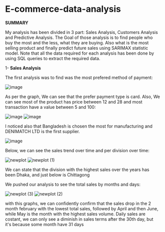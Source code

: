 # E-commerce-data-analysis
 **SUMMARY**
 
 My analysis has been divided in 3 part: Sales Analysis, Customers Analysis and Predictive Analysis. The Goal of those analysis is to find people who buy the most and the less, what they are buying. Also what is the most selling product and finally predict future sales using SARIMAX statistic model. Note that all the data required for each analysis has been done by using SQL queries to extract the required data.

 1- **Sales Analysis**

 The first analysis was to find was the most prefered method of payment:

 ![image](https://github.com/user-attachments/assets/0864a31c-a4c3-4b68-bf4e-c4f735f1696f)

As per the graph, We can see that the prefer payment type is card. Also, We can see most of the product has price between 12 and 28 and most transaction have a value between 5 and 100:

![image](https://github.com/user-attachments/assets/ca8407db-3555-49a2-b57b-00935447df62)
![image](https://github.com/user-attachments/assets/f010ae98-ec84-40bc-9971-bed2c64b498e)

I noticed also that Bangladesh is chosen the most for manufacturing and DENIMATCH LTD is the first supplier.

![image](https://github.com/user-attachments/assets/f9128974-8e72-4059-822b-2dda7efb6a6a)

Below, we can see the sales trend over time and per division over time:

![newplot](https://github.com/user-attachments/assets/1a6b88f4-82d6-4c1e-9064-9a32eb86e664)
![newplot (1)](https://github.com/user-attachments/assets/d2a3c762-2aa0-4d6c-8e9e-6f2084e89ff4)

We can state that the division with the highest sales over the years has been Dhaka, and just below is Chittagong

We pushed our analysis to see the total sales by months and days:

![newplot (3)](https://github.com/user-attachments/assets/5143340e-aec6-479b-bebe-151ce15fd844)
![newplot (2)](https://github.com/user-attachments/assets/d4344ced-75d0-45c4-86a4-3e72a166d6ae)

with this graphs, we can confidently confirm that the sales drop in the 2 month february with the lowest total sales, followed by April and then June, while May is the month with the highest sales volume. Daily sales are costant, we can only see a diminish in sales terms after the 30th day, but it's because some month have 31 days


